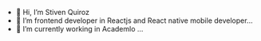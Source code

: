 - 👋 Hi, I’m Stiven Quiroz
- 👀 I’m frontend developer in Reactjs and React native mobile developer...
- 🌱 I’m currently working in Academlo ...

<!---
bsquiroz/bsquiroz is a ✨ special ✨ repository because its `README.md` (this file) appears on your GitHub profile.
You can click the Preview link to take a look at your changes.
--->
